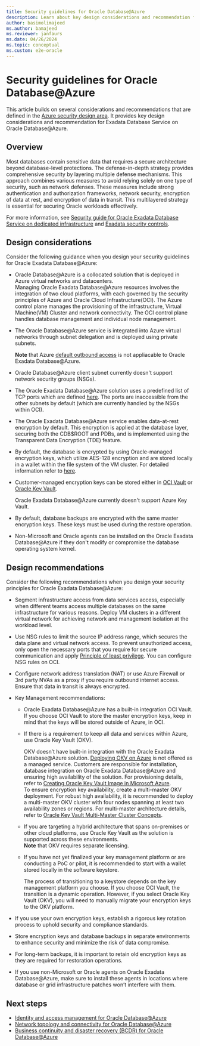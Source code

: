 ```yaml
---
title: Security guidelines for Oracle Database@Azure
description: Learn about key design considerations and recommendation for Oracle Database@Azure security measures.
author: basimolimajeed
ms.author: bamajeed
ms.reviewer: janfaurs
ms.date: 04/26/2024
ms.topic: conceptual
ms.custom: e2e-oracle
---
```


# Security guidelines for Oracle Database@Azure

This article builds on several considerations and recommendations that are defined in the [Azure security design area](../../ready/landing-zone/design-area/security.md). It provides key design considerations and recommendation for  Exadata Database Service on Oracle Database@Azure.

## Overview

Most databases contain sensitive data that requires a secure architecture beyond database-level protections. The defense-in-depth strategy provides comprehensive security by layering multiple defense mechanisms. This approach combines various measures to avoid relying solely on one type of security, such as network defenses. These measures include strong authentication and authorization frameworks, network security, encryption of data at rest, and encryption of data in transit. This multilayered strategy is essential for securing Oracle workloads effectively.

For more information, see [Security guide for Oracle Exadata Database Service on dedicated infrastructure](https://docs.oracle.com/en/engineered-systems/exadata-cloud-service/ecscm/ecs-security-guide.html#GUID-EBDA0EB5-734A-4AD2-A740-8C174B1FFE3B) and [Exadata security controls](https://www.oracle.com/a/ocom/docs/engineered-systems/exadata/exadata-cloud-service-security.pdf).

## Design considerations

Consider the following guidance when you design your security guidelines for Oracle Exadata Database@Azure:

- Oracle Database@Azure is a collocated solution that is deployed in Azure virtual networks and datacenters.  
Managing Oracle Exadata Database@Azure resources involves the integration of two cloud platforms, with each governed by the security principles of Azure and Oracle Cloud Infrastructure(OCI). The Azure control plane manages the provisioning of the infrastructure, Virtual Machine(VM) Cluster and network connectivity. The OCI control plane handles database management and individual node management. 

- The Oracle Database@Azure service is integrated into Azure virtual networks through subnet delegation and is deployed using private subnets.

    **Note** that Azure [default outbound access](https://learn.microsoft.com/en-us/azure/virtual-network/ip-services/default-outbound-access) is not appliacable to Oracle Exadata Database@Azure.

- Oracle Database@Azure client subnet currently doesn't support network security groups (NSGs).

- The Oracle Exadata Database@Azure solution uses a predefined list of TCP ports which are defined [here](https://docs.public.content.oci.oraclecloud.com/en-us/iaas/exadatacloud/doc/ecs-security-guide.html#ECSCM-GUID-93DD9F98-AC6F-4538-AE78-13399C1C02A7). The ports are inaccessible from the other subnets by default (which are currently handled by the NSGs within OCI). 

- The Oracle Exadata Database@Azure service enables data-at-rest encryption by default. This encryption is applied at the database layer, securing both the CDB$ROOT and PDBs, and is implemented using the Transparent Data Encryption (TDE) feature.  

- By default, the database is encrypted by using Oracle-managed encryption keys, which utilize AES-128 encryption and are stored locally in a wallet within the file system of the VM cluster. For detailed information refer to [here](https://docs.oracle.com/en-us/iaas/exadatacloud/doc/exa-conf-db-features.html#GUID-A7949087-DF56-4EF0-A32B-9465BBC7EE0F).

- Customer-managed encryption keys can be stored either in [OCI Vault](https://docs.oracle.com/en-us/iaas/Content/KeyManagement/Concepts/keyoverview.htm) or [Oracle Key Vault](https://www.oracle.com/security/database-security/key-vault/). 

    Oracle Exadata Database@Azure  currently doesn't support Azure Key Vault. 
- By default, database backups are encrypted with the same master encryption keys. These keys must be used during the restore operation. 

- Non-Microsoft and Oracle agents can be installed on the Oracle Exadata Database@Azure if they don't modify or compromise the database operating system kernel. 

## Design recommendations

Consider the following recommendations when you design your security principles for Oracle Exadata Database@Azure:

- Segment infrastructure access from data services access, especially when different teams access multiple databases on the same infrastructure for various reasons. Deploy VM clusters in a different virtual network for achieving network and management isolation at the workload level.

- Use NSG rules to limit the source IP address range, which secures the data plane and virtual network access. To prevent unauthorized access, only open the necessary ports that you require for secure communication and apply [Principle of least privilege](https://learn.microsoft.com/en-us/entra/identity-platform/secure-least-privileged-access). You can configure NSG rules on OCI.

- Configure network address translation (NAT) or use Azure Firewall or 3rd party NVAs as a proxy if you require outbound internet access. Ensure that data in transit is always encrypted.
- Key Management recommendations:
    - Oracle Exadata Database@Azure has a built-in integration OCI Vault.  
    If you choose OCI Vault to store the master encryption keys, keep in mind that the keys will be stored outside of Azure, in OCI.  
    - If there is a requirement to keep all data and services within Azure, use Oracle Key Vault (OKV). 
    
        OKV doesn’t have built-in integration with the Oracle Exadata Database@Azure solution. [Deploying OKV on Azure](https://docs.oracle.com/en/solutions/deploy-key-vault-database-at-azure/index.html) is not offered as a managed service. Customers are responsible for installation, database integration on Oracle Exadata Database@Azure and ensuring high availability of the solution. For provisioning details, refer to [Creating Oracle Key Vault Image in Microsoft Azure](https://docs.oracle.com/en/database/oracle/key-vault/21.9/okvag/using_okv_as_oci_vm_compute_instance.html#GUID-E8154AEB-2964-4698-AE6E-64A108C06D11).  
    To ensure encryption key availability, create a multi-master OKV deployment. For robust high availability, it is recommended to deploy a multi-master OKV cluster with four nodes spanning at least two availability zones or regions. For multi-master architecture details, refer to [Oracle Key Vault Multi-Master Cluster Concepts](https://docs.oracle.com/en/database/oracle/key-vault/21.9/okvag/multimaster_concepts.html#GUID-E1A92D83-760F-470F-877F-D769169C6ABC).  
    - If you are targeting a hybrid architecture that spans on-premises or other cloud platforms, use Oracle Key Vault as the solution is supported across these environments.  
    **Note** that OKV requires separate licensing.  
    -    If you have not yet finalized your key management platform or are conducting a PoC or pilot, it is recommended to start with a wallet stored locally in the software keystore. 
   
         The process of transitioning to a keystore depends on the key management platform you choose. 
        If you choose OCI Vault, the transition is a dynamic operation. However, if you select Oracle Key Vault (OKV), you will need to manually migrate your encryption keys to the OKV platform.

- If you use your own encryption keys, establish a rigorous key rotation process to uphold security and compliance standards.
- Store encryption keys and database backups in separate environments to enhance security and minimize the risk of data compromise. 
- For long-term backups, it is important to retain old encryption keys as they are required for restoration operations. 

- If you use non-Microsoft or Oracle agents on Oracle Exadata Database@Azure,  make sure to install these agents in locations where database or grid infrastructure patches won’t interfere with them. 

## Next steps

- [Identity and access management for Oracle Database@Azure](oracle-iam-odaa.md)
- [Network topology and connectivity for Oracle Database@Azure](oracle-network-topology-odaa.md)
- [Business continuity and disaster recovery (BCDR) for Oracle Database@Azure](oracle-disaster-recovery-odaa.md)
